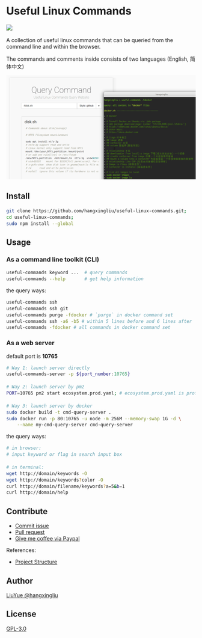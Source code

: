 # Useful Linux Commands

<a href="https://www.npmjs.com/package/useful-linux-commands">
<img src="https://img.shields.io/npm/v/useful-linux-commands.svg?style=flat-square" />
</a>

A collection of useful linux commands that can be queried from the command line and within the browser.

The commands and comments inside consists of two languages (English, 简体中文)

![screenshot](screenshots/1.png)

## Install

``` bash
git clone https://github.com/hangxingliu/useful-linux-commands.git;
cd useful-linux-commands;
sudo npm install --global
```

## Usage

### As a command line toolkit (CLI)

``` bash
useful-commands keyword ...  # query commands
useful-commands --help       # get help information
```

the query ways:

``` bash
useful-commands ssh
useful-commands ssh git
useful-commands purge -fdocker # `purge` in docker command set
useful-commands ssh -a6 -b5 # within 5 lines before and 6 lines after 
useful-commands -fdocker # all commands in docker command set
```

### As a web server

default port is **10765**

``` bash
# Way 1: launch server directly
useful-commands-server -p ${port_number:10765}

# Way 2: launch server by pm2
PORT=10765 pm2 start ecosystem.prod.yaml; # ecosystem.prod.yaml is profile for production mode

# Way 3: launch server by docker
sudo docker build -t cmd-query-server .
sudo docker run -p 80:10765 -u node -m 256M --memory-swap 1G -d \
	--name my-cmd-query-server cmd-query-server
```

the query ways:

``` bash
# in browser:
# input keyword or flag in search input box

# in terminal:
wget http://domain/keywords -O
wget http://domain/keywords?color -O
curl http://domain/filename/keywords?a=5&b=1
curl http://domain/help
```

## Contribute

- [Commit issue](https://github.com/hangxingliu/useful-linux-commands/issues)
- [Pull request](https://github.com/hangxingliu/useful-linux-commands/pulls)
- [Give me coffee via Paypal](https://www.paypal.me/hangxingliu)

References:

- [Project Structure](docs/PROJECT-STRUCT.md)


## Author

[LiuYue @hangxingliu](https://github.com/hangxingliu)

## License

[GPL-3.0](LICENSE)

